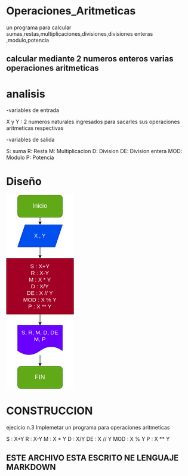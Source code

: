 # Operaciones_Aritmeticas
un programa para calcular sumas,restas,multiplicaciones,divisiones,divisiones enteras ,modulo,potencia
## calcular mediante 2 numeros enteros varias operaciones aritmeticas

# analisis

-variables de entrada

X y Y : 2 numeros naturales ingresados para sacarles sus operaciones aritmeticas respectivas

-variables de salida

S: suma
R: Resta
M: Multiplicacion
D: Division
DE: Division entera
MOD: Modulo
P: Potencia

# Diseño

![Diagrama de flujo](diagrama.png "diagrama de flujo")

# CONSTRUCCION

ejecicio n.3 Implemetar un programa para operaciones aritmeticas

S : X+Y
R : X-Y
M : X * Y
D : X/Y
DE : X // Y
MOD : X % Y
P : X ** Y

## ESTE ARCHIVO ESTA ESCRITO NE LENGUAJE MARKDOWN